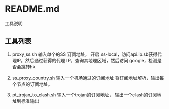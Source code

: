 # README.md
工具说明

## 工具列表
1. proxy_ss.sh
输入单个的SS 订阅地址，
开启 ss-local，访问api.ip.sb获得代理IP。然后通过获得的代理 IP，查询其地理区域，然后访问 google，检测是否会跳转hk


2. ss_proxy_country.sh
输入一个机场通过的订阅地址
将订阅地址解析，输出每个节点的订阅地址。

3. pt_trojan_to_clash.sh
输入一个trojan的订阅地址，
输出一个clash的订阅地址到标准输出

